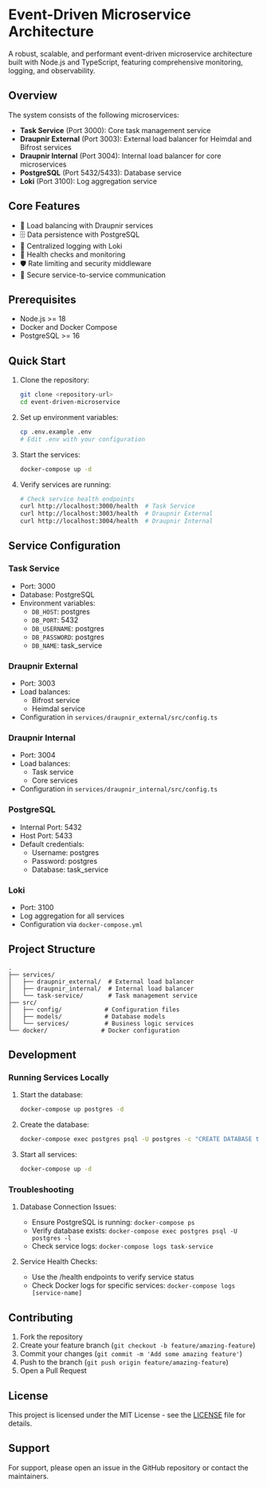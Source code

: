 # Event-Driven Microservice Architecture

A robust, scalable, and performant event-driven microservice architecture built with Node.js and TypeScript, featuring comprehensive monitoring, logging, and observability.

## Overview

The system consists of the following microservices:

- **Task Service** (Port 3000): Core task management service
- **Draupnir External** (Port 3003): External load balancer for Heimdal and Bifrost services
- **Draupnir Internal** (Port 3004): Internal load balancer for core microservices
- **PostgreSQL** (Port 5432/5433): Database service
- **Loki** (Port 3100): Log aggregation service

## Core Features

- 🔄 Load balancing with Draupnir services
- 🗄️ Data persistence with PostgreSQL
- 📝 Centralized logging with Loki
- 🎯 Health checks and monitoring
- 🛡️ Rate limiting and security middleware
- 🔐 Secure service-to-service communication

## Prerequisites

- Node.js >= 18
- Docker and Docker Compose
- PostgreSQL >= 16

## Quick Start

1. Clone the repository:
   ```bash
   git clone <repository-url>
   cd event-driven-microservice
   ```

2. Set up environment variables:
   ```bash
   cp .env.example .env
   # Edit .env with your configuration
   ```

3. Start the services:
   ```bash
   docker-compose up -d
   ```

4. Verify services are running:
   ```bash
   # Check service health endpoints
   curl http://localhost:3000/health  # Task Service
   curl http://localhost:3003/health  # Draupnir External
   curl http://localhost:3004/health  # Draupnir Internal
   ```

## Service Configuration

### Task Service
- Port: 3000
- Database: PostgreSQL
- Environment variables:
  - `DB_HOST`: postgres
  - `DB_PORT`: 5432
  - `DB_USERNAME`: postgres
  - `DB_PASSWORD`: postgres
  - `DB_NAME`: task_service

### Draupnir External
- Port: 3003
- Load balances:
  - Bifrost service
  - Heimdal service
- Configuration in `services/draupnir_external/src/config.ts`

### Draupnir Internal
- Port: 3004
- Load balances:
  - Task service
  - Core services
- Configuration in `services/draupnir_internal/src/config.ts`

### PostgreSQL
- Internal Port: 5432
- Host Port: 5433
- Default credentials:
  - Username: postgres
  - Password: postgres
  - Database: task_service

### Loki
- Port: 3100
- Log aggregation for all services
- Configuration via `docker-compose.yml`

## Project Structure

```
.
├── services/
│   ├── draupnir_external/  # External load balancer
│   ├── draupnir_internal/  # Internal load balancer
│   └── task-service/       # Task management service
├── src/
│   ├── config/            # Configuration files
│   ├── models/            # Database models
│   └── services/          # Business logic services
└── docker/               # Docker configuration
```

## Development

### Running Services Locally

1. Start the database:
   ```bash
   docker-compose up postgres -d
   ```

2. Create the database:
   ```bash
   docker-compose exec postgres psql -U postgres -c "CREATE DATABASE task_service;"
   ```

3. Start all services:
   ```bash
   docker-compose up -d
   ```

### Troubleshooting

1. Database Connection Issues:
   - Ensure PostgreSQL is running: `docker-compose ps`
   - Verify database exists: `docker-compose exec postgres psql -U postgres -l`
   - Check service logs: `docker-compose logs task-service`

2. Service Health Checks:
   - Use the /health endpoints to verify service status
   - Check Docker logs for specific services: `docker-compose logs [service-name]`

## Contributing

1. Fork the repository
2. Create your feature branch (`git checkout -b feature/amazing-feature`)
3. Commit your changes (`git commit -m 'Add some amazing feature'`)
4. Push to the branch (`git push origin feature/amazing-feature`)
5. Open a Pull Request

## License

This project is licensed under the MIT License - see the [LICENSE](LICENSE) file for details.

## Support

For support, please open an issue in the GitHub repository or contact the maintainers.
